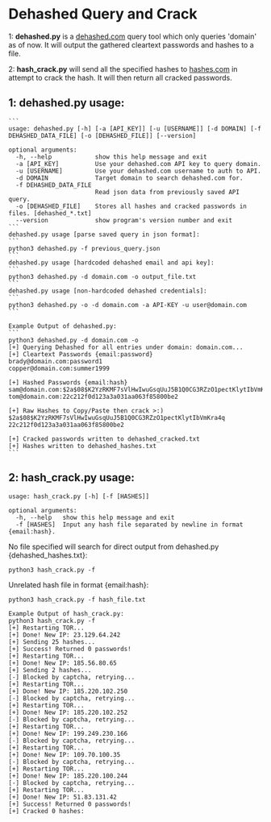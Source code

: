 # Dehashed Query and Crack
1: <b>dehashed.py</b> is a  <a href="https://dehashed.com">dehashed.com</a> query tool which only queries 'domain' as of now. It will output the gathered cleartext passwords and hashes to a file.

2: <b>hash_crack.py</b> will send all the specified hashes to <a href="https://hashes.com">hashes.com</a> in attempt to crack the hash. It will then return all cracked passwords.

## 1: dehashed.py usage:
    ```
    usage: dehashed.py [-h] [-a [API_KEY]] [-u [USERNAME]] [-d DOMAIN] [-f DEHASHED_DATA_FILE] [-o [DEHASHED_FILE]] [--version]

    optional arguments:
      -h, --help            show this help message and exit
      -a [API_KEY]          Use your dehashed.com API key to query domain.
      -u [USERNAME]         Use your dehashed.com username to auth to API.
      -d DOMAIN             Target domain to search dehashed.com for.
      -f DEHASHED_DATA_FILE
                            Read json data from previously saved API query.
      -o [DEHASHED_FILE]    Stores all hashes and cracked passwords in files. [dehashed_*.txt]
      --version             show program's version number and exit
    ```
    dehashed.py usage [parse saved query in json format]:
    ```
    python3 dehashed.py -f previous_query.json
    ```
    dehashed.py usage [hardcoded dehashed email and api key]:
    ```
    python3 dehashed.py -d domain.com -o output_file.txt
    ```
    dehashed.py usage [non-hardcoded dehashed credentials]:
    ```
    python3 dehashed.py -o -d domain.com -a API-KEY -u user@domain.com 
    ```

    Example Output of dehashed.py:
    ```
    python3 dehashed.py -d domain.com -o
    [+] Querying Dehashed for all entries under domain: domain.com...
    [+] Cleartext Passwords {email:password}
    brady@domain.com:password1
    copper@domain.com:summer1999

    [+] Hashed Passwords {email:hash}
    sam@domain.com:$2a$08$K2YzRKMF7sVlHwIwuGsqUuJ5B1Q0CG3RZzO1pectKlytIbVmKra4q
    tom@domain.com:22c212f0d123a3a031aa063f85800be2

    [+] Raw Hashes to Copy/Paste then crack >:)
    $2a$08$K2YzRKMF7sVlHwIwuGsqUuJ5B1Q0CG3RZzO1pectKlytIbVmKra4q
    22c212f0d123a3a031aa063f85800be2

    [+] Cracked passwords written to dehashed_cracked.txt
    [+] Hashes written to dehashed_hashes.txt
    ```

## 2: hash_crack.py usage:
```
usage: hash_crack.py [-h] [-f [HASHES]]

optional arguments:
  -h, --help   show this help message and exit
  -f [HASHES]  Input any hash file separated by newline in format {email:hash}.
```
   No file specified will search for direct output from dehashed.py {dehashed_hashes.txt}:

    python3 hash_crack.py -f
   Unrelated hash file in format {email:hash}:

    python3 hash_crack.py -f hash_file.txt
```
Example Output of hash_crack.py:
python3 hash_crack.py -f 
[+] Restarting TOR...
[+] Done! New IP: 23.129.64.242
[+] Sending 25 hashes...
[+] Success! Returned 0 passwords!
[+] Restarting TOR...
[+] Done! New IP: 185.56.80.65
[+] Sending 2 hashes...
[-] Blocked by captcha, retrying...
[+] Restarting TOR...
[+] Done! New IP: 185.220.102.250
[-] Blocked by captcha, retrying...
[+] Restarting TOR...
[+] Done! New IP: 185.220.102.252
[-] Blocked by captcha, retrying...
[+] Restarting TOR...
[+] Done! New IP: 199.249.230.166
[-] Blocked by captcha, retrying...
[+] Restarting TOR...
[+] Done! New IP: 109.70.100.35
[-] Blocked by captcha, retrying...
[+] Restarting TOR...
[+] Done! New IP: 185.220.100.244
[-] Blocked by captcha, retrying...
[+] Restarting TOR...
[+] Done! New IP: 51.83.131.42
[+] Success! Returned 0 passwords!
[+] Cracked 0 hashes:
```
